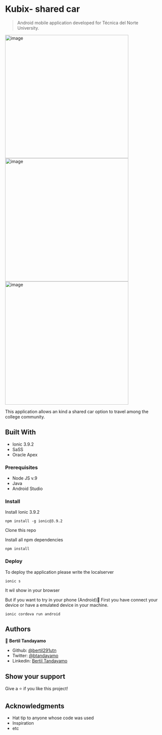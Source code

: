 # Kubix- shared car

> Android mobile application developed for T&eacute;cnica del Norte University.

<img src="https://user-images.githubusercontent.com/24902525/76780102-7a13a400-677a-11ea-9c6c-03b0a8fbeb90.png" alt="image" width="400" /><img src="https://user-images.githubusercontent.com/24902525/76780102-7a13a400-677a-11ea-9c6c-03b0a8fbeb90.png" alt="image" width="400" /><img src="https://user-images.githubusercontent.com/24902525/76780480-1ccc2280-677b-11ea-82f9-5917e0fefced.png" alt="image" width="400" />

This application allows an kind a shared car option to travel among the college community.

## Built With

- Ionic 3.9.2
- SaSS 
- Oracle Apex

### Prerequisites

- Node JS v.9
- Java 
- Android Studio

### Install
Install Ionic 3.9.2
```
npm install -g ionic@3.9.2
```
Clone this repo

Install all npm dependencies
```
npm install
```
### Deploy

To deploy the application please write the localserver
```
ionic s
```
It wil show in your browser

But if you want to try in your phone (Android)🤖
First you have connect your device or have a emulated device in your machine.
```
ionic cordova run android
```

## Authors

👤 **Bertil Tandayamo**

- Github: [@bertil291utn](https://github.com/bertil291utn)
- Twitter: [@btandayamo](https://twitter.com/batandayamo)
- Linkedin: [Bertil Tandayamo](http://bit.ly/bertil_linkedin)

## Show your support

Give a ⭐️ if you like this project!

## Acknowledgments

- Hat tip to anyone whose code was used
- Inspiration
- etc

